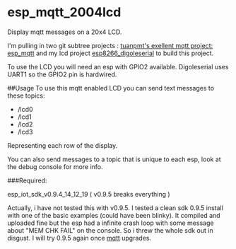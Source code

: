 # esp_mqtt_2004lcd

Display mqtt messages on a 20x4 LCD.

I'm pulling in two git subtree projects : [tuanpmt's exellent mqtt project: esp_mqtt](https://github.com/tuanpmt/esp_mqtt) and my lcd project [  esp8266_digoleserial](https://github.com/eadf/esp8266_digoleserial) to build this project.

To use the LCD you will need an esp with GPIO2 available. Digoleserial uses UART1 so the GPIO2 pin is hardwired.

##Usage
To use this mqtt enabled LCD you can send text messages to these topics:
* /lcd0
* /lcd1
* /lcd2
* /lcd3

Representing each row of the display.

You can also send messages to a topic that is unique to each esp, look at the debug console for more info.

###Required:

esp_iot_sdk_v0.9.4_14_12_19 ( v0.9.5 breaks everything )

Actually, i have not tested this with v0.9.5. I tested a clean sdk 0.9.5 install with one of the basic examples (could have been blinky). It compiled and uploaded fine but the esp had a infinite crash loop with some message about "MEM CHK FAIL" on the console. So i threw the whole sdk out in disgust. I will try 0.9.5 again once [mqtt](https://github.com/tuanpmt/esp_mqtt) upgrades.
